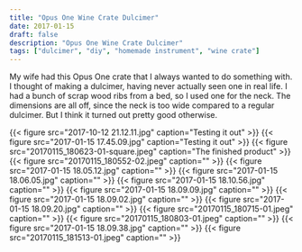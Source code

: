 ```yaml
---
title: "Opus One Wine Crate Dulcimer"
date: 2017-01-15
draft: false
description: "Opus One Wine Crate Dulcimer"
tags: ["dulcimer", "diy", "homemade instrument", "wine crate"]
---
```

My wife had this Opus One crate that I always wanted to do something with. I thought of making a dulcimer, having never actually seen one in real life. I had a bunch of scrap wood ribs from a bed, so I used one for the neck. The dimensions are all off, since the neck is too wide compared to a regular dulcimer. But I think it turned out pretty good otherwise.

{{< figure src="2017-10-12 21.12.11.jpg" caption="Testing it out" >}}
{{< figure src="2017-01-15 17.45.09.jpg" caption="Testing it out" >}}
{{< figure src="20170115_180623-01-square.jpeg" caption="The finished product" >}}
{{< figure src="20170115_180552-02.jpeg" caption="" >}}
{{< figure src="2017-01-15 18.05.12.jpg" caption="" >}}
{{< figure src="2017-01-15 18.06.05.jpg" caption="" >}}
{{< figure src="2017-01-15 18.10.56.jpg" caption="" >}}
{{< figure src="2017-01-15 18.09.09.jpg" caption="" >}}
{{< figure src="2017-01-15 18.09.02.jpg" caption="" >}}
{{< figure src="2017-01-15 18.09.20.jpg" caption="" >}}
{{< figure src="20170115_180715-01.jpeg" caption="" >}}
{{< figure src="20170115_180803-01.jpeg" caption="" >}}
{{< figure src="2017-01-15 18.09.38.jpg" caption="" >}}
{{< figure src="20170115_181513-01.jpeg" caption="" >}}
